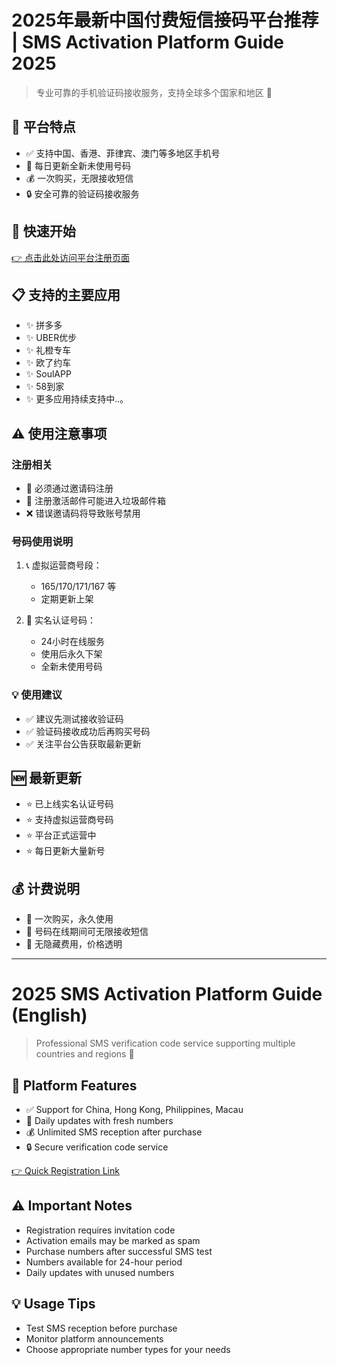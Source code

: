 # 2025年最新中国付费短信接码平台推荐 | SMS Activation Platform Guide 2025

> 专业可靠的手机验证码接收服务，支持全球多个国家和地区 📱

## 🌟 平台特点

- ✅ 支持中国、香港、菲律宾、澳门等多地区手机号
- 🔄 每日更新全新未使用号码
- 💰 一次购买，无限接收短信
- 🔒 安全可靠的验证码接收服务

## 📱 快速开始

[👉 点击此处访问平台注册页面](http://h5.yezi66.net:90/invite/9607189)

## 📋 支持的主要应用

- ✨ 拼多多
- ✨ UBER优步
- ✨ 礼橙专车
- ✨ 欧了约车
- ✨ SoulAPP
- ✨ 58到家
- ✨ 更多应用持续支持中..。

## ⚠️ 使用注意事项

### 注册相关
- 🔑 必须通过邀请码注册
- 📧 注册激活邮件可能进入垃圾邮件箱
- ❌ 错误邀请码将导致账号禁用

### 号码使用说明
1. 📞 虚拟运营商号段：
   - 165/170/171/167 等
   - 定期更新上架
   
2. 📱 实名认证号码：
   - 24小时在线服务
   - 使用后永久下架
   - 全新未使用号码

### 💡 使用建议
- ✅ 建议先测试接收验证码
- ✅ 验证码接收成功后再购买号码
- ✅ 关注平台公告获取最新更新

## 🆕 最新更新

- ⭐️ 已上线实名认证号码
- ⭐️ 支持虚拟运营商号码
- ⭐️ 平台正式运营中
- ⭐️ 每日更新大量新号

## 💰 计费说明

- 🎯 一次购买，永久使用
- 🎯 号码在线期间可无限接收短信
- 🎯 无隐藏费用，价格透明

---

# 2025 SMS Activation Platform Guide (English)

> Professional SMS verification code service supporting multiple countries and regions 📱

## 🌟 Platform Features

- ✅ Support for China, Hong Kong, Philippines, Macau
- 🔄 Daily updates with fresh numbers
- 💰 Unlimited SMS reception after purchase
- 🔒 Secure verification code service

[👉 Quick Registration Link](http://h5.yezi66.net:90/invite/9607189)

## ⚠️ Important Notes

- Registration requires invitation code
- Activation emails may be marked as spam
- Purchase numbers after successful SMS test
- Numbers available for 24-hour period
- Daily updates with unused numbers

## 💡 Usage Tips

- Test SMS reception before purchase
- Monitor platform announcements
- Choose appropriate number types for your needs 